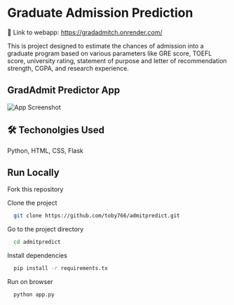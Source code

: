 
# Graduate Admission Prediction
🔗 Link to webapp: https://gradadmitch.onrender.com/

This is project designed to estimate the chances of admission into a graduate program based on various parameters like GRE score, TOEFL score, university rating, statement of purpose and letter of recommendation strength, CGPA, and research experience.



## GradAdmit Predictor App

![App Screenshot](https://github.com/toby766/admitpredict/assets/98780108/21e3cf74-6ab9-4b1f-aa71-a2c0a0801e9e)


## 🛠 Techonolgies Used
Python, HTML, CSS, Flask


## Run Locally
Fork this repository

Clone the project

```bash
  git clone https://github.com/toby766/admitpredict.git
```

Go to the project directory

```bash
  cd admitpredict
```

Install dependencies

```bash
  pip install -r requirements.tx
```

Run on browser

```bash
  python app.py
```

